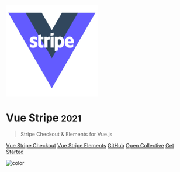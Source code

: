 <img width="250" src="_images/vue-stripe-logo.png">

# Vue Stripe <small>2021</small>

> Stripe Checkout & Elements for Vue.js

[Vue Stripe Checkout](vue-stripe-checkout/getting-started.md)
[Vue Stripe Elements](vue-stripe-elements/getting-started.md)
[GitHub](https://github.com/vue-stripe)
[Open Collective](https://opencollective.com/vue-stripe-checkout)
[Get Started](#vue-stripe)

<!-- ![color](#635BFF) -->
<!-- ![color](#FFFFFF) -->
![color](#FFD96A)
